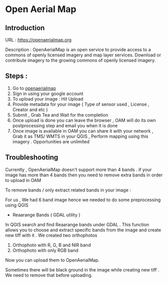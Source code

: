 # Open Aerial Map


## Introduction 

URL : https://openaerialmap.org

Description : OpenAerialMap is an open service to provide access to a commons of openly licensed imagery and map layer services. Download or contribute imagery to the growing commons of openly licensed imagery.

## Steps : 

1) Go to [openaerialmap](https://openaerialmap.org)
2) Sign in using your google account 
3) To upload your image : Hit Upload 
4) Provide metadata for your image ( Type of sensor used , License , Creator and etc ) 
5) Submit , Grab Tea and Wait for the completion 
6) Once upload is done you can leave the browser , OAM will do its own postprocessing step and email you when it is done 
7) Once image is available in OAM you can share it with your network , Grab it as TMS/ WMTS in your QGIS , Perform mapping using this imagery . Opportunities are unlimited 

## Troubleshooting 

Currently , OpenAerialMap doesn't support more than 4 bands . if your image has more than 4 bands then you need to remove extra bands in order to upload in OAM 

To remove bands / only extract related bands in your image : 

For us , We had 6 band image hence we needed to do some preprocessing using QGIS 

- Reaarange Bands ( GDAL utility ) 

In QGIS search and find Reaarange bands under GDAL . This function allows you to choose and extract specific bands from
the image and create new tiff with it . We created two orthophotos 
1. Orthophoto with R, G, B and NIR band 
2. Orthophoto with only RGB band 

Now you can upload them to OpenAerialMap.

Sometimes there will be black ground in the image while creating new tiff . We need to remove that before uploading.